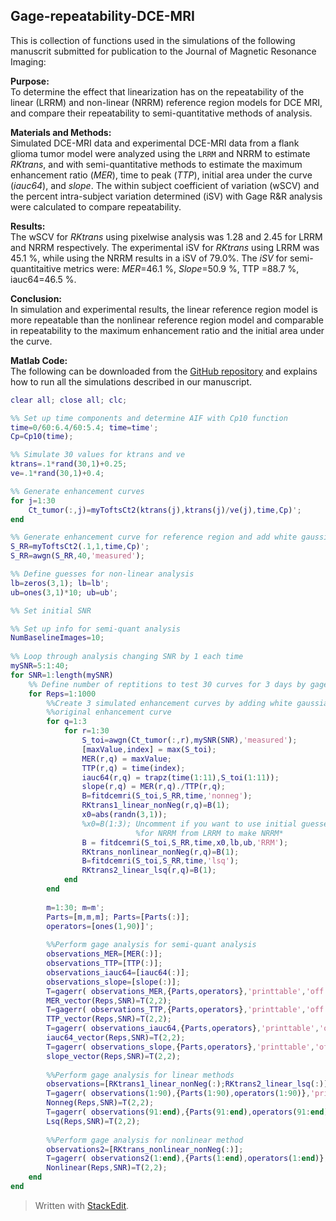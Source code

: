 Gage-repeatability-DCE-MRI
--------------------------
This is  collection of functions used in the simulations of the following manuscrit submitted for publication to the Journal of Magnetic Resonance Imaging:

**Purpose:**  
To determine the effect that linearization has on the repeatability of the linear (LRRM) and non-linear (NRRM) reference region models for DCE MRI, and compare their repeatability to semi-quantitative methods of analysis.

**Materials and Methods:**  
Simulated DCE-MRI data and experimental DCE-MRI data from a flank glioma tumor model were analyzed using the ``LRRM`` and NRRM to estimate *RKtrans*, and with semi-quantitative methods to estimate the maximum enhancement ratio (*MER*), time to peak (*TTP*), initial area under the curve (*iauc64*), and *slope*. The within subject coefficient of variation (wSCV) and the percent intra-subject variation determined (iSV) with Gage R&R analysis were calculated to compare repeatability.

**Results:**  
The wSCV for *RKtrans* using pixelwise analysis was 1.28 and 2.45 for LRRM and NRRM respectively. The experimental iSV for *RKtrans* using LRRM was 45.1 %, while using the NRRM results in a iSV of 79.0%. The *iSV* for semi-quantitaitive metrics were:  *MER*=46.1 %, *Slope*=50.9 %, TTP =88.7 %, iauc64=46.5 %.

**Conclusion:**  
In simulation and experimental results, the linear reference region model is more repeatable than the nonlinear reference region model and comparable in repeatability to the maximum enhancement ratio and the initial area under the curve.

**Matlab Code:**  
The following can be downloaded from the [GitHub repository](https://github.com/CardenasLabUA/Gage-repeatability-DCE-MRI) and explains how to run all the simulations described in our manuscript.  

```Matlab
clear all; close all; clc;

%% Set up time components and determine AIF with Cp10 function
time=0/60:6.4/60:5.4; time=time';
Cp=Cp10(time);

%% Simulate 30 values for ktrans and ve
ktrans=.1*rand(30,1)+0.25;
ve=.1*rand(30,1)+0.4;

%% Generate enhancement curves
for j=1:30
    Ct_tumor(:,j)=myToftsCt2(ktrans(j),ktrans(j)/ve(j),time,Cp)';
end

%% Generate enhancement curve for reference region and add white gaussian noise
S_RR=myToftsCt2(.1,1,time,Cp)';
S_RR=awgn(S_RR,40,'measured');

%% Define guesses for non-linear analysis
lb=zeros(3,1); lb=lb';
ub=ones(3,1)*10; ub=ub';

%% Set initial SNR

%% Set up info for semi-quant analysis
NumBaselineImages=10;
    
%% Loop through analysis changing SNR by 1 each time
mySNR=5:1:40;
for SNR=1:length(mySNR)   
    %% Define number of reptitions to test 30 curves for 3 days by gage analysis
    for Reps=1:1000
        %%Create 3 simulated enhancement curves by adding white gaussian noise to 
        %%original enhancement curve
        for q=1:3    
            for r=1:30
                S_toi=awgn(Ct_tumor(:,r),mySNR(SNR),'measured');
                [maxValue,index] = max(S_toi);
                MER(r,q) = maxValue;
                TTP(r,q) = time(index);
                iauc64(r,q) = trapz(time(1:11),S_toi(1:11));
                slope(r,q) = MER(r,q)./TTP(r,q);
                B=fitdcemri(S_toi,S_RR,time,'nonneg');
                RKtrans1_linear_nonNeg(r,q)=B(1);
                x0=abs(randn(3,1));
                %x0=B(1:3); Uncomment if you want to use initial guesses
                            %for NRRM from LRRM to make NRRM*
                B = fitdcemri(S_toi,S_RR,time,x0,lb,ub,'RRM');
                RKtrans_nonlinear_nonNeg(r,q)=B(1);
                B=fitdcemri(S_toi,S_RR,time,'lsq');
                RKtrans2_linear_lsq(r,q)=B(1);
            end
        end
        
        m=1:30; m=m';
        Parts=[m,m,m]; Parts=[Parts(:)];
        operators=[ones(1,90)]';
        
        %%Perform gage analysis for semi-quant analysis
        observations_MER=[MER(:)];
        observations_TTP=[TTP(:)];
        observations_iauc64=[iauc64(:)];
        observations_slope=[slope(:)];
        T=gagerr( observations_MER,{Parts,operators},'printtable','off','printgraph','off'); 
        MER_vector(Reps,SNR)=T(2,2);
        T=gagerr( observations_TTP,{Parts,operators},'printtable','off','printgraph','off'); 
        TTP_vector(Reps,SNR)=T(2,2);
        T=gagerr( observations_iauc64,{Parts,operators},'printtable','off','printgraph','off'); 
        iauc64_vector(Reps,SNR)=T(2,2);
        T=gagerr( observations_slope,{Parts,operators},'printtable','off','printgraph','off'); 
        slope_vector(Reps,SNR)=T(2,2);
        
        %%Perform gage analysis for linear methods
        observations=[RKtrans1_linear_nonNeg(:);RKtrans2_linear_lsq(:)];
        T=gagerr( observations(1:90),{Parts(1:90),operators(1:90)},'printtable','off','printgraph','off'); 
        Nonneg(Reps,SNR)=T(2,2);
        T=gagerr( observations(91:end),{Parts(91:end),operators(91:end)},'printtable','off','printgraph','off');
        Lsq(Reps,SNR)=T(2,2);
   
        %%Perform gage analysis for nonlinear method
        observations2=[RKtrans_nonlinear_nonNeg(:)];
        T=gagerr( observations2(1:end),{Parts(1:end),operators(1:end)},'printtable','off','printgraph','off');
        Nonlinear(Reps,SNR)=T(2,2);
    end
end
```  

> Written with [StackEdit](https://stackedit.io/).
